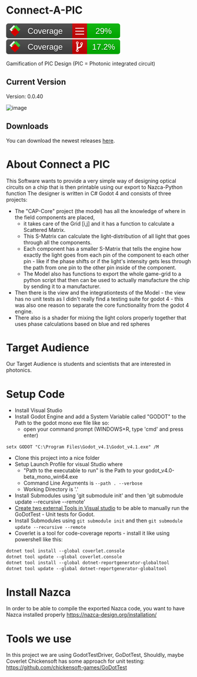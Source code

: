 # Connect-A-PIC
![image](badges/line_coverage.svg)
![image](badges/branch_coverage.svg)

Gamification of PIC Design (PIC = Photonic integrated circuit)

## Current Version

Version: <!--version-->0.0.40<!--version-->

![image](https://github.com/Akhetonics/Connect-A-PIC/assets/18228325/cde9edb5-f93c-452d-b046-a02134fbc1ba)

## Downloads

You can download the newest releases [here](https://github.com/Akhetonics/Connect-A-PIC/releases).

# About Connect a PIC

This Software wants to provide a very simple way of designing optical circuits on a chip that is then printable using our export to Nazca-Python function
The designer is written in C# Godot 4 and consists of three projects: 

* The "CAP-Core" project (the model) has all the knowledge of where in the field components are placed,		 
	* it takes care of the Grid [i,j] and it has a function to calculate a Scattered Matrix. 
	* This S-Matrix can calculate the light-distribution of all light that goes through all the components. 
	* Each component has a smaller S-Matrix that tells the engine how exactly the light goes from each pin of the component to each other pin - like if the phase shifts or if the light's intensity gets less through the path from one pin to the other pin inside of the component. 
    * The Model also has functions to export the whole game-grid to a python script that then can be used to actually manufacture the chip by sending it to a manufacturer. 
* Then there is the view and the integrationtests of the Model - the view has no unit tests as I didn't really find a testing suite for godot 4 - this was also one reason to separate the core functionality from the godot 4 engine. 
* There also is a shader for mixing the light colors properly together that uses phase calculations based on blue and red spheres

# Target Audience
Our Target Audience is students and scientists that are interested in photonics.

# Setup Code
* Install Visual Studio 
* Install Godot Engine and add a System Variable called "GODOT" to the Path to the godot mono exe file like so:
	* open your command prompt (WINDOWS+R, type 'cmd' and press enter)
```shell
setx GODOT "C:\Program Files\Godot_v4.1\Godot_v4.1.exe" /M
```
* Clone this project into a nice folder
* Setup Launch Profile for visual Studio where 
	* "Path to the executable to run" is the Path to your godot_v4.0-beta_mono_win64.exe 
	* Command Line Arguments is `--path . --verbose`
	* Working Directory is '.'
* Install Submodules using 'git submodule init' and then 'git submodule update --recursive --remote'
 * [Create two external Tools in Visual studio](https://github.com/Akhetonics/Connect-A-PIC/blob/feature/ComponentPackaging/GodotTestVSIntegration.md) to be able to manually run the GoDotTest - Unit tests for Godot.
* Install Submodules using `git submodule init` and then `git submodule update --recursive --remote`
* Coverlet is a tool for code-coverage reports - install it like using powershell like this:
```shell
dotnet tool install --global coverlet.console
dotnet tool update --global coverlet.console
dotnet tool install --global dotnet-reportgenerator-globaltool
dotnet tool update --global dotnet-reportgenerator-globaltool
```

# Install Nazca 
In order to be able to compile the exported Nazca code, you want to have Nazca installed properly
https://nazca-design.org/installation/

# Tools we use
In this project we are using GodotTestDriver, GoDotTest, Shouldly, maybe Coverlet
Chickensoft has some approach for unit testing: https://github.com/chickensoft-games/GoDotTest

